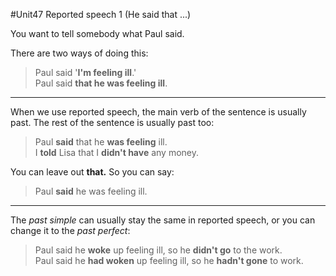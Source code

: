 #Unit47 Reported speech 1 (He said that ...)

You want to tell somebody what Paul said.

There are two ways of doing this:
> Paul said '**I'm feeling ill**.'  
> Paul said **that he was feeling ill**.

---
When we use reported speech, the main verb of the sentence is usually past. The rest of the sentence is usually past too:
> Paul **said** that he **was feeling** ill.  
> I **told** Lisa that I **didn't have** any money.

You can leave out **that.** So you can say:
> Paul **said** he was feeling ill.

---
The *past simple* can usually stay the same in reported speech, or you can change it to the *past perfect*:
> Paul said he **woke** up feeling ill, so he **didn't go** to the work.   
> Paul said he **had woken** up feeling ill, so he **hadn't gone** to work.
